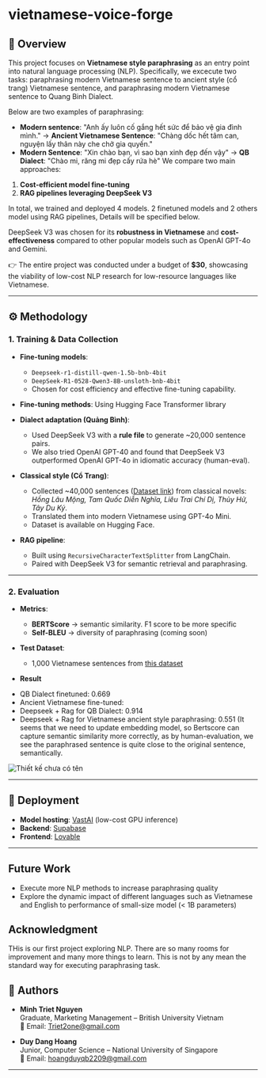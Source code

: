 # vietnamese-voice-forge
## 📖 Overview
This project focuses on **Vietnamese style paraphrasing** as an entry point into natural language processing (NLP). 
Specifically, we excecute two tasks: paraphrasing modern Vietnamese sentence to ancient style (cổ trang) Vietnamese sentence, and paraphrasing modern Vietnamese sentence to Quang Binh Dialect. 

Below are two examples of paraphrasing: 
- **Modern sentence**: "Anh ấy luôn cố gắng hết sức để bảo vệ gia đình mình." ->  **Ancient Vietnamese Sentence**: "Chàng dốc hết tâm can, nguyện lấy thân này che chở gia quyến."
- **Modern Sentence**: "Xin chào bạn, vì sao bạn xinh đẹp đến vậy" -> **QB Dialect**: "Chào mi, răng mi đẹp cấy rứa hè"
We compare two main approaches:

1. **Cost-efficient model fine-tuning**
2. **RAG pipelines leveraging DeepSeek V3**

In total, we trained and deployed 4 models. 2 finetuned models and 2 others model using RAG pipelines, Details will be specified below.

DeepSeek V3 was chosen for its **robustness in Vietnamese** and **cost-effectiveness** compared to other popular models such as OpenAI GPT-4o and Gemini.  

👉 The entire project was conducted under a budget of **$30**, showcasing the viability of low-cost NLP research for low-resource languages like Vietnamese.

--- 

## ⚙️ Methodology

### 1. Training & Data Collection
- **Fine-tuning models**:  
  - `Deepseek-r1-distill-qwen-1.5b-bnb-4bit`  
  - `DeepSeek-R1-0528-Qwen3-8B-unsloth-bnb-4bit`  
  - Chosen for cost efficiency and effective fine-tuning capability.

 - **Fine-tuning methods**: Using Hugging Face Transformer library 

- **Dialect adaptation (Quảng Bình)**:  
  - Used DeepSeek V3 with a **rule file** to generate ~20,000 sentence pairs.  
  - We also tried OpenAI GPT-40 and found that DeepSeek V3 outperformed OpenAI GPT-4o in idiomatic accuracy (human-eval).

- **Classical style (Cổ Trang)**:  
  - Collected ~40,000 sentences ([Dataset link](https://huggingface.co/datasets/triettheeducator/modern-to-ancient-vietnamese-paraphrased-dataset))
 from classical novels:  
    *Hồng Lâu Mộng, Tam Quốc Diễn Nghĩa, Liêu Trai Chí Dị, Thủy Hử, Tây Du Ký*.  
  - Translated them into modern Vietnamese using GPT-4o Mini.  
  - Dataset is available on Hugging Face.

- **RAG pipeline**:  
  - Built using `RecursiveCharacterTextSplitter` from LangChain.  
  - Paired with DeepSeek V3 for semantic retrieval and paraphrasing.

---

### 2. Evaluation
- **Metrics**:  
  - **BERTScore** → semantic similarity. F1 score to be more specific
  - **Self-BLEU** → diversity of paraphrasing (coming soon) 

- **Test Dataset**:  
  - 1,000 Vietnamese sentences from [this dataset](https://huggingface.co/datasets/DiligentPenguinn/vietnamese-paraphrase-pairs-dataset)

- **Result**
+ QB Dialect finetuned: 0.669
+ Ancient Vietnamese fine-tuned: 
+ Deepseek + Rag for QB Dialect: 0.914
+ Deepseek + Rag for Vietnamese ancient style paraphrasing: 0.551 (It seems that we need to update embedding model, so Bertscore can capture semantic similarity more correctly, as by human-evaluation, we see the paraphrased sentence is quite close to the original sentence, semantically. 

![Thiết kế chưa có tên](https://github.com/user-attachments/assets/58a71f5b-856e-4950-8ec2-fc94b7413f1b)


---

## 🚀 Deployment
- **Model hosting**: [VastAI](https://vast.ai/) (low-cost GPU inference)  
- **Backend**: [Supabase](https://supabase.com/)  
- **Frontend**: [Lovable](https://lovable.dev/)  

---

## Future Work

- Execute more NLP methods to increase paraphrasing quality
- Explore the dynamic impact of different languages such as Vietnamese and English to performance of small-size model (< 1B parameters)

## Acknowledgment
THis is our first project exploring NLP. There are so many rooms for improvement and many more things to learn. This is not by any mean the standard way for executing paraphrasing task. 

## 👥 Authors

- **Minh Triet Nguyen**  
  Graduate, Marketing Management – British University Vietnam  
  📧 Email: [Triet2one@gmail.com](mailto:Triet2one@gmail.com)

- **Duy Dang Hoang**  
  Junior, Computer Science – National University of Singapore  
  📧 Email: [hoangduyqb2209@gmail.com](mailto:hoangduyqb2209@gmail.com)

---
